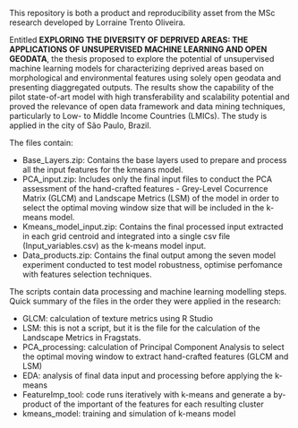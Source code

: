 This repository is both a product and reproducibility asset from the MSc research developed by Lorraine Trento Oliveira.

Entitled **EXPLORING THE DIVERSITY OF DEPRIVED AREAS: THE APPLICATIONS OF UNSUPERVISED MACHINE LEARNING AND OPEN GEODATA**, the thesis proposed to explore the potential of unsupervised machine learning models for characterizing deprived areas based on morphological and environmental features using solely open geodata and presenting diaggregated outputs. The results show the capability of the pilot state-of-art model with high transferability and scalability potential and proved the relevance of open data framework and
data mining techniques, particularly to Low- to Middle Income Countries (LMICs). The study is applied in the city of São Paulo, Brazil. 

The files contain:
* Base_Layers.zip: Contains the base layers used to prepare and process all the input features for the kmeans model. 
* PCA_input.zip: Includes only the final input files to conduct the PCA assessment of the hand-crafted features - Grey-Level Cocurrence Matrix (GLCM) and Landscape Metrics (LSM) of the model in order to select the optimal moving window size that will be included in the k-means model. 
* Kmeans_model_input.zip: Contains the final processed input extracted in each grid centroid and integrated into a single csv file (Input_variables.csv) as the k-means model input.
* Data_products.zip: Contains the final output among the seven model  experiment conducted to test model robustness, optimise perfomance with features selection techniques.

The scripts contain data processing and machine learning modelling steps. Quick summary of the files in the order they were applied in the research:
* GLCM: calculation of texture metrics using R Studio 
* LSM: this is not a script, but it is the file for the calculation of the Landscape Metrics in Fragstats.
* PCA_processing: calculation of Principal Component Analysis to select the optimal moving window to extract hand-crafted features (GLCM and LSM)
* EDA: analysis of final data input and processing before applying the k-means
* FeatureImp_tool: code runs iteratively with k-means and generate a by-product of the important of the features for each resulting cluster
* kmeans_model: training and simulation of k-means model
